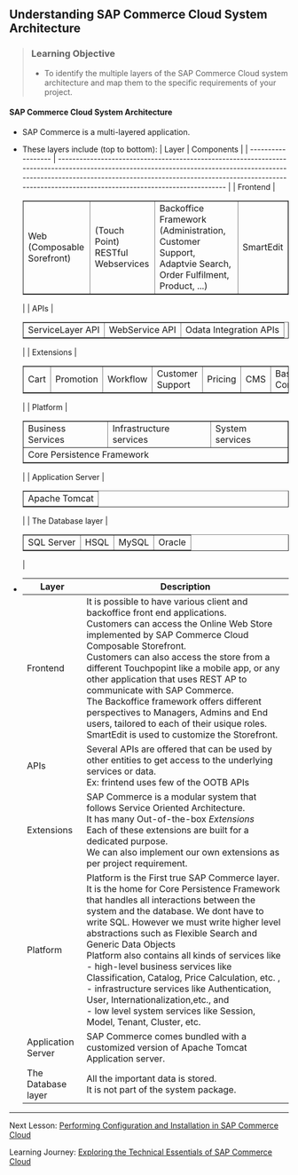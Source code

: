 ## Understanding SAP Commerce Cloud System Architecture

> ### Learning Objective
>
> - To identify the multiple layers of the SAP Commerce Cloud system architecture and map them to the specific requirements of your project.

#### SAP Commerce Cloud System Architecture​

- SAP Commerce is a multi-layered application.
- These layers include (top to bottom):
  | Layer | Components |
  | ------------------ | ----------------------------------------------------------------------------------------------------------------------------------------------------------------------------------------------------------------------------------------------------------------------------- |
  | Frontend | <table border="1px solid black;"><tr><td>Web<br>(Composable Sorefront)</td><td>(Touch Point)<br> RESTful Webservices</td><td>Backoffice Framework<br> (Administration, Customer Support, Adaptvie Search, Order Fulfilment, Product, ...)</td><td>SmartEdit</td></tr></table> |
  | APIs | <table border="1px solid black;"><tr><td>ServiceLayer API</td><td>WebService API</td><td>Odata Integration APIs</td></tr></table> |
  | Extensions | <table border="1px solid black;"><tr><td>Cart</td><td>Promotion</td><td>Workflow</td><td>Customer Support</td><td>Pricing</td><td>CMS</td><td>Base Commerce</td><td>...</td></tr></table> |
  | Platform | <table border="1px solid black;"><tr><td>Business Services</td><td>Infrastructure services</td><td> System services</td></tr> <tr><td colspan="3">Core Persistence Framework</td></tr> </table> |
  | Application Server | <table border="1px solid black;"><tr><td>Apache Tomcat</td></tr> </table> |
  | The Database layer | <table border="1px solid black;"><tr><td>SQL Server</td><td>HSQL </td><td>MySQL</td><td>Oracle</td></tr> </table>|

- | Layer              | Description                                                                                                                                                                                                                                                                                                                                                                                                                                                                                                                                                                                                              |
  | ------------------ | ------------------------------------------------------------------------------------------------------------------------------------------------------------------------------------------------------------------------------------------------------------------------------------------------------------------------------------------------------------------------------------------------------------------------------------------------------------------------------------------------------------------------------------------------------------------------------------------------------------------------ |
  | Frontend           | It is possible to have various client and backoffice front end applications. <br>Customers can access the Online Web Store implemented by SAP Commerce Cloud Composable Storefront.<br>Customers can also access the store from a different Touchpopint like a mobile app, or any other application that uses REST AP to communicate with SAP Commerce.<br> The Backoffice framework offers different perspectives to Managers, Admins and End users, tailored to each of their usique roles.<br>SmartEdit is used to customize the Storefront.                                                                          |
  | APIs               | Several APIs are offered that can be used by other entities to get access to the underlying services or data.<br>Ex: frintend uses few of the OOTB APIs                                                                                                                                                                                                                                                                                                                                                                                                                                                                  |
  | Extensions         | SAP Commerce is a modular system that follows Service Oriented Architecture.<br>It has many Out-of-the-box <em>Extensions</em><br> Each of these extensions are built for a dedicated purpose.<br>We can also implement our own extensions as per project requirement.                                                                                                                                                                                                                                                                                                                                                   |
  | Platform           | Platform is the First true SAP Commerce layer. <br> It is the home for Core Persistence Framework that handles all interactions between the system and the database. We dont have to write SQL. However we must write higher level abstractions such as Flexible Search and Generic Data Objects <br> Platform also contains all kinds of services like <br> - high-level business services like Classification, Catalog, Price Calculation, etc. , <br> - infrastructure services like Authentication, User, Internationalization,etc., and <br> - low level system services like Session, Model, Tenant, Cluster, etc. |
  | Application Server | SAP Commerce comes bundled with a customized version of Apache Tomcat Application server.                                                                                                                                                                                                                                                                                                                                                                                                                                                                                                                                |
  | The Database layer | All the important data is stored. <br> It is not part of the system package.                                                                                                                                                                                                                                                                                                                                                                                                                                                                                                                                             |

---

Next Lesson: [Performing Configuration and Installation in SAP Commerce Cloud](../J01U02-Performing-Configuration-and-Installation-in-SAP-Commerce-Cloud/J01U02-LearningObjective.md)

Learning Journey: [Exploring the Technical Essentials of SAP Commerce Cloud](..)
